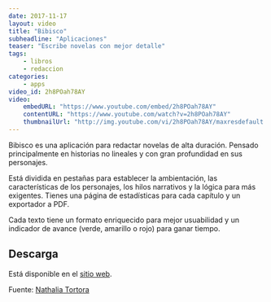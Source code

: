 ```yaml
---
date: 2017-11-17
layout: video
title: "Bibisco"
subheadline: "Aplicaciones"
teaser: "Escribe novelas con mejor detalle"
tags:
    - libros
    - redaccion
categories:
    - apps
video_id: 2h8POah78AY
video:
    embedURL: "https://www.youtube.com/embed/2h8POah78AY"
    contentURL: "https://www.youtube.com/watch?v=2h8POah78AY"
    thumbnailUrl: "http://img.youtube.com/vi/2h8POah78AY/maxresdefault.jpg"
---
```

<!--more-->

Bibisco es una aplicación para redactar novelas de alta duración. Pensado principalmente en historias no lineales y con gran profundidad en sus personajes.

Está dividida en pestañas para establecer la ambientación, las características de los personajes, los hilos narrativos y la lógica para más exigentes. Tienes una página de estadísticas para cada capítulo y un exportador a PDF.

Cada texto tiene un formato enriquecido para mejor usuabilidad y un indicador de avance (verde, amarillo o rojo) para ganar tiempo.

## Descarga

Está disponible en el [sitio web](http://www.bibisco.com/).

Fuente: [Nathalia Tortora](https://www.youtube.com/channel/UC6VwePpgSElP433zfjnTIbg)
